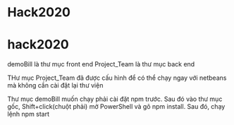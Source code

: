 # Hack2020
# hack2020


demoBill là thư mục front end
Project_Team là thư mục back end

THư mục Project_Team đã được cấu hình để có thể chạy ngay với netbeans mà không cần cài đặt lại thư viện

Thư mục demoBill muốn chạy phải cài đặt npm trước. Sau đó vào thư mục gốc, Shift+click(chuột phải) mở PowerShell và gõ npm install. Sau đó, chạy lệnh npm start
